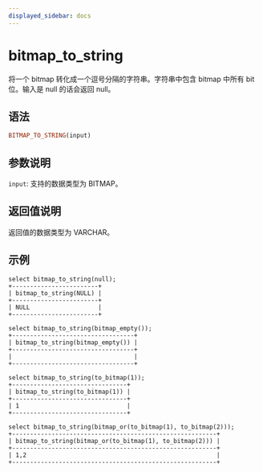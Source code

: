 ```yaml
---
displayed_sidebar: docs
---
```


# bitmap_to_string



将一个 bitmap 转化成一个逗号分隔的字符串。字符串中包含 bitmap 中所有 bit 位。输入是 null 的话会返回 null。

## 语法

```Haskell
BITMAP_TO_STRING(input)
```

## 参数说明

`input`: 支持的数据类型为 BITMAP。

## 返回值说明

返回值的数据类型为 VARCHAR。

## 示例

```Plain Text
select bitmap_to_string(null);
+------------------------+
| bitmap_to_string(NULL) |
+------------------------+
| NULL                   |
+------------------------+

select bitmap_to_string(bitmap_empty());
+----------------------------------+
| bitmap_to_string(bitmap_empty()) |
+----------------------------------+
|                                  |
+----------------------------------+

select bitmap_to_string(to_bitmap(1));
+--------------------------------+
| bitmap_to_string(to_bitmap(1)) |
+--------------------------------+
| 1                              |
+--------------------------------+

select bitmap_to_string(bitmap_or(to_bitmap(1), to_bitmap(2)));
+---------------------------------------------------------+
| bitmap_to_string(bitmap_or(to_bitmap(1), to_bitmap(2))) |
+---------------------------------------------------------+
| 1,2                                                     |
+---------------------------------------------------------+

```
